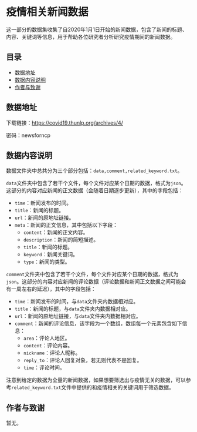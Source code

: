 # 疫情相关新闻数据

这一部分的数据集收集了自2020年1月1日开始的新闻数据，包含了新闻的标题、内容、关键词等信息，用于帮助各位研究者分析研究疫情期间的新闻数据。

## 目录

- [数据地址](#数据地址)
- [数据内容说明](#数据内容说明)
- [作者与致谢](#作者与致谢)

## 数据地址

下载链接：https://covid19.thunlp.org/archives/4/

密码：newsforncp

## 数据内容说明

数据文件夹中总共分为三个部分包括：``data,comment,related_keyword.txt``。

``data``文件夹中包含了若干个文件，每个文件对应某个日期的数据，格式为``json``。这部分的内容对应新闻的正文数据（会随着日期逐步更新），其中的字段包括：

* ``time``：新闻发布的时间。
* ``title``：新闻的标题。
* ``url``：新闻的原地址链接。
* ``meta``：新闻的正文信息，其中包括以下字段：
  * ``content``：新闻的正文内容。
  * ``description``：新闻的简短描述。
  * ``title``：新闻的标题。
  * ``keyword``：新闻关键词。
  * ``type``：新闻的类型。

``comment``文件夹中包含了若干个文件，每个文件对应某个日期的数据，格式为``json``。这部分的内容对应新闻的评论数据（评论数据和新闻正文数据之间可能会有一周左右的延迟），其中的字段包括：

* ``time``：新闻发布的时间，与``data``文件夹内数据相对应。
* ``title``：新闻的标题，与``data``文件夹内数据相对应。
* ``url``：新闻的原地址链接，与``data``文件夹内数据相对应。
* ``comment``：新闻的评论信息，该字段为一个数组，数组每一个元素包含如下信息：
  * ``area``：评论人地区。
  * ``content``：评论内容。
  * ``nickname``：评论人昵称。
  * ``reply_to``：评论人回复对象，若无则代表不是回复。
  * ``time``：评论时间。

注意到给定的数据为全量的新闻数据，如果想要筛选出与疫情无关的数据，可以参考``related_keyword.txt``文件中提供的和疫情相关的关键词用于筛选数据。

## 作者与致谢

暂无。

